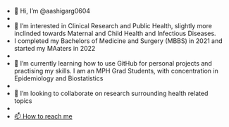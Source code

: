 - 👋 Hi, I’m @aashigarg0604
- 
- 👀 I’m interested in Clinical Research and Public Health, slightly more inclinded towards Maternal and Child Health and Infectious Diseases.
- I completed my Bachelors of Medicine and Surgery (MBBS) in 2021 and started my MAaters in 2022
- 
- 🌱 I’m currently learning how to use GitHub for personal projects and practising my skills. I am an MPH Grad Students, with concentration in Epidemiology and Biostatistics
- 
- 💞️ I’m looking to collaborate on research surrounding health related topics
- 
- <a href="mailto:aashigarg0604@gmail.com">📫 How to reach me</a>

<!---
aashigarg0604/aashigarg0604 is a ✨ special ✨ repository because its `README.md` (this file) appears on your GitHub profile.
You can click the Preview link to take a look at your changes.
--->
